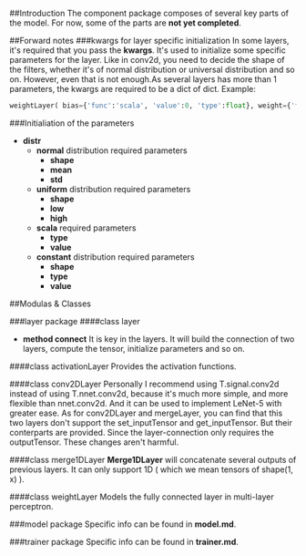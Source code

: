 ##Introduction
The component package composes of several key parts of the model.
For now, some of the parts are __not yet completed__.

##Forward notes
###kwargs for layer specific initialization
  In some layers, it's required that you pass the __kwargs__. It's used to initialize some specific parameters for the layer. Like in conv2d, you need to decide the shape of the filters, whether it's of normal distribution or universal distribution and so on. However, even that is not enough.As several layers has more than 1 parameters, the kwargs are required to be a dict of dict.
  Example:
```python
weightLayer( bias={'func':'scala', 'value':0, 'type':float}, weight={'func':'normal', 'low':-0.25, 'high':0.25})
```

###Initialiation of the parameters
- __distr__
  - __normal__ distribution required parameters
    - __shape__
    - __mean__
    - __std__
  - __uniform__ distribution required parameters
    - __shape__
    - __low__
    - __high__
  - __scala__ required parameters
    - __type__
    - __value__
  - __constant__ distribution required parameters
    - __shape__
    - __type__
    - __value__

##Modulas & Classes

###layer package
####class layer
- __method connect__ 
  It is key in the layers. It will build the connection of two layers, compute the tensor, initialize parameters and so on.

####class activationLayer
Provides the activation functions.

####class conv2DLayer
Personally I recommend using T.signal.conv2d instead of using T.nnet.conv2d, because it's much more simple, and more flexible than nnet.conv2d. And it can be used to implement LeNet-5 with greater ease. As for conv2DLayer and mergeLayer, you can find that this two layers don't support the set_inputTensor and get_inputTensor. But their conterparts are provided. Since the layer-connection only requires the outputTensor. These changes aren't harmful.

####class merge1DLayer
__Merge1DLayer__ will concatenate several outputs of previous layers. It can only support 1D ( which we mean tensors of shape(1, x) ).

####class weightLayer
Models the fully connected layer in multi-layer perceptron.

###model package
Specific info can be found in __model.md__.

###trainer package
Specific info can be found in __trainer.md__.
